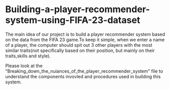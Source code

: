 # Building-a-player-recommender-system-using-FIFA-23-dataset
The main idea of our project is to build a player recommender system based on the data from the FIFA 23 game.To keep it simple, when we enter a name of a player, the computer should spit out 3 other players with the most similar traits(not specifically based on their position, but mainly on their traits,skills and style). 

Please look at the "Breaking_down_the_nuiances_of_the_player_recommender_system" file to understand the components invovled and procedures used in building this system.
